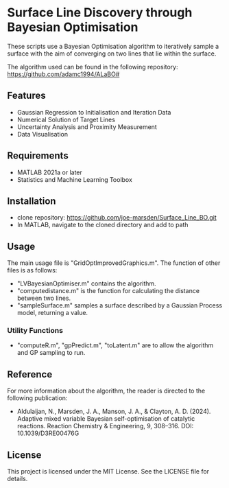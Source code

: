 # Surface Line Discovery through Bayesian Optimisation

These scripts use a Bayesian Optimisation algorithm to iteratively sample a surface with the aim of converging on two lines that lie within the surface. 

The algorithm used can be found in the following repository:
https://github.com/adamc1994/ALaBO#

## Features

- Gaussian Regression to Initialisation and Iteration Data
- Numerical Solution of Target Lines
- Uncertainty Analysis and Proximity Measurement
- Data Visualisation

## Requirements

- MATLAB 2021a or later
- Statistics and Machine Learning Toolbox

## Installation

- clone repository: https://github.com/joe-marsden/Surface_Line_BO.git
- In MATLAB, navigate to the cloned directory and add to path

## Usage

The main usage file is "GridOptImprovedGraphics.m". The function of other files is as follows:

- "LVBayesianOptimiser.m" contains the algorithm.
- "computedistance.m" is the function for calculating the distance between two lines.
- "sampleSurface.m" samples a surface described by a Gaussian Process model, returning a value.
### Utility Functions
- "computeR.m", "gpPredict.m", "toLatent.m" are to allow the algorithm and GP sampling to run.

## Reference

For more information about the algorithm, the reader is directed to the following publication:
- Aldulaijan, N., Marsden, J. A., Manson, J. A., & Clayton, A. D. (2024). Adaptive mixed variable Bayesian self-optimisation of catalytic reactions. Reaction Chemistry & Engineering, 9, 308–316. DOI: 10.1039/D3RE00476G

## License

This project is licensed under the MIT License. See the LICENSE file for details.
